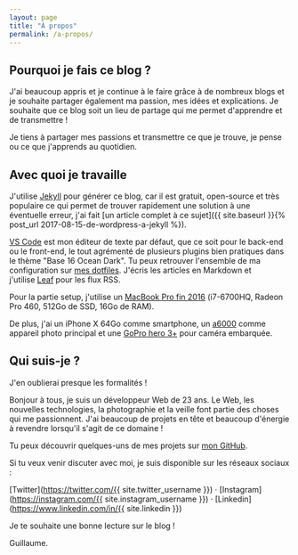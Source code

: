 ```yaml
---
layout: page
title: "À propos"
permalink: /a-propos/
---
```

## Pourquoi je fais ce blog ?
J'ai beaucoup appris et je continue à le faire grâce à de nombreux blogs et je souhaite partager également ma passion, mes idées et explications. Je souhaite que ce blog soit un lieu de partage qui me permet d'apprendre et de transmettre !

Je tiens à partager mes passions et transmettre ce que je trouve, je pense ou ce que j'apprends au quotidien.

## Avec quoi je travaille
J'utilise [Jekyll](https://github.com/jekyll/jekyll) pour générer ce blog, car il est gratuit, open-source et très populaire ce qui permet de trouver rapidement une solution à une éventuelle erreur, j'ai fait [un article complet à ce sujet]({{ site.baseurl }}{% post_url 2017-08-15-de-wordpress-a-jekyll %}).

[VS Code](https://github.com/Microsoft/vscode) est mon éditeur de texte par défaut, que ce soit pour le back-end ou le front-end, le tout agrémenté de plusieurs plugins bien pratiques dans le thème "Base 16 Ocean Dark". Tu peux retrouver l'ensemble de ma configuration sur [mes dotfiles](https://github.com/guillaumebriday/dotfiles). J'écris les articles en Markdown et j'utilise [Leaf](https://itunes.apple.com/app/leaf/id576338668?mt=12) pour les flux RSS.

Pour la partie setup, j'utilise un [MacBook Pro fin 2016](https://www.apple.com/fr/shop/buy-mac/macbook-pro/15-inch) (i7-6700HQ, Radeon Pro 460, 512Go de SSD, 16Go de RAM).

De plus, j'ai un iPhone X 64Go comme smartphone, un [a6000](http://amzn.to/2ctaEPp) comme appareil photo principal et une [GoPro hero 3+](http://amzn.to/2cCYu2t) pour caméra embarquée.

## Qui suis-je ?
J'en oublierai presque les formalités !

Bonjour à tous, je suis un développeur Web de 23 ans. Le Web, les nouvelles technologies, la photographie et la veille font partie des choses qui me passionnent. J'ai beaucoup de projets en tête et beaucoup d'énergie à revendre lorsqu'il s'agit de ce domaine !

Tu peux découvrir quelques-uns de mes projets sur [mon GitHub](https://github.com/guillaumebriday).

Si tu veux venir discuter avec moi, je suis disponible sur les réseaux sociaux :

[Twitter](https://twitter.com/{{ site.twitter_username }}) &middot; [Instagram](https://instagram.com/{{ site.instagram_username }}) &middot; [Linkedin](https://www.linkedin.com/in/{{ site.linkedin }})

Je te souhaite une bonne lecture sur le blog !

Guillaume.
